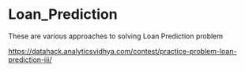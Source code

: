 # Loan_Prediction

These are various approaches to solving Loan Prediction problem

https://datahack.analyticsvidhya.com/contest/practice-problem-loan-prediction-iii/
